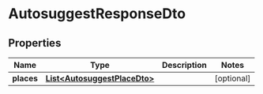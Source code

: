
# AutosuggestResponseDto

## Properties
Name | Type | Description | Notes
------------ | ------------- | ------------- | -------------
**places** | [**List&lt;AutosuggestPlaceDto&gt;**](AutosuggestPlaceDto.md) |  |  [optional]



